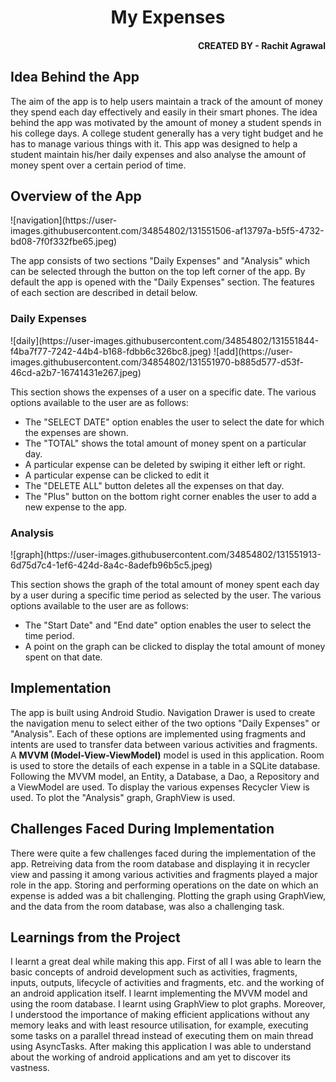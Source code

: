 <h1 align = "center">My Expenses</h1>
<h4 align = "right">CREATED BY - Rachit Agrawal</h4>

<h2>Idea Behind the App</h2>
<p>The aim of the app is to help users maintain a track of the amount of money they spend each day effectively and easily in their smart phones. The idea behind the app was motivated by the amount of money a student spends in his college days. A college student generally has a very tight budget and he has to manage various things with it. This app was designed to help a student maintain his/her daily expenses and also analyse the amount of money spent over a certain period of time.</p>

<h2> Overview of the App </h2>
![navigation](https://user-images.githubusercontent.com/34854802/131551506-af13797a-b5f5-4732-bd08-7f0f332fbe65.jpeg)
<p>The app consists of two sections "Daily Expenses" and "Analysis" which can be selected through the button on the top left corner of the app. By default the app is opened with the "Daily Expenses" section. The features of each section are described in detail below.</p>
<h3>Daily Expenses</h3>
![daily](https://user-images.githubusercontent.com/34854802/131551844-f4ba7f77-7242-44b4-b168-fdbb6c326bc8.jpeg)
![add](https://user-images.githubusercontent.com/34854802/131551970-b885d577-d53f-46cd-a2b7-16741431e267.jpeg)
<p>This section shows the expenses of a user on a specific date. The various options available to the user are as follows:</p>
  <ul>
    <li>The "SELECT DATE" option enables the user to select the date for which the expenses are shown.</li>
    <li>The "TOTAL" shows the total amount of money spent on a particular day.</li>
    <li>A particular expense can be deleted by swiping it either left or right.</li>
    <li>A particular expense can be clicked to edit it</li>
    <li>The "DELETE ALL" button deletes all the expenses on that day.</li>
    <li>The "Plus" button on the bottom right corner enables the user to add a new expense to the app.</li>
  </ul>

<h3>Analysis</h3>
![graph](https://user-images.githubusercontent.com/34854802/131551913-6d75d7c4-1ef6-424d-8a4c-8adefb96b5c5.jpeg)
<p>This section shows the graph of the total amount of money spent each day by a user during a specific time period as selected by the user. The various options available to the user are as follows:</p>
  <ul>
    <li>The "Start Date" and "End date" option enables the user to select the time period.</li>
    <li>A point on the graph can be clicked to display the total amount of money spent on that date.</li>
  </ul>


<h2>Implementation</h2>
<p> The app is built using Android Studio. Navigation Drawer is used to create the navigation menu to select either of the two options "Daily Expenses" or "Analysis". Each of these options are implemented using fragments and intents are used to transfer data between various activities and fragments. A <strong>MVVM (Model-View-ViewModel)</strong> model is used in this application. Room is used to store the details of each expense in a table in a SQLite database. Following the MVVM model, an Entity, a Database, a Dao, a Repository and a ViewModel are used. To display the various expenses Recycler View is used. To plot the "Analysis" graph, GraphView is used. 

<h2>Challenges Faced During Implementation</h2>
<p>There were quite a few challenges faced during the implementation of the app. Retreiving data from the room database and displaying it in recycler view and passing it among various activities and fragments played a major role in the app. Storing and performing operations on the date on which an expense is added was a bit challenging. Plotting the graph using GraphView, and the data from the room database, was also a challenging task.</p>

<h2>Learnings from the Project</h2>
<p>I learnt a great deal while making this app. First of all I was able to learn the basic concepts of android development such as activities, fragments, inputs, outputs, lifecycle of activities and fragments, etc. and the working of an android application itself. I learnt implementing the MVVM model and using the room database. I learnt using GraphView to plot graphs. Moreover, I understood the importance of making efficient applications without any memory leaks and with least resource utilisation, for example, executing some tasks on a parallel thread instead of executing them on main thread using AsyncTasks. After making this application I was able to understand about the working of android applications and am yet to discover its vastness.</p>
